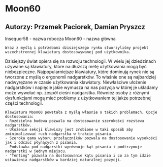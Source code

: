 # Moon60

## Autorzy: Przemek Paciorek, Damian Pryszcz

Insequor58 - nazwa robocza
Moon60 - nazwa główna


    Wraz z myślą i potrzebami dzisiejszego rynku stworzyliśmy projekt wszechstronnej klawiatury dostosowywanej pod użytkownika.
Dzisiejszy świat opiera się na rozwoju technologii. W wielu jej dziedzinach używane są klawiatury, które na dłuższą metę użytkowania mogą być niebezpieczne. Najpopularniejsze klawiatury, które dominują rynek nie są tworzone z myślą o ergonomii nadgarstków. To właśnie one są najbardziej nadwyrężane w czasie użytkowania klawiatury. Niewłaściwe ułożenie nadgarstków i napięcie jakie wymusza na nas pozycja w której je układamy może wywołać np. zespół cieśni nadgarstka. Również osoby z różnymi dysfunkcjami mogą mieć problemy z użytkowaniem tej jakże potrzebnej części technologii.

    Klawiatura Moon60 powstała z myślą własnie o takich problemach. Opcje dostosowania:
    - Rozdzielna budowa pozwala na dostosowanie szerokości rozstawu nadgarstków.
    - Ułożenie sekcji klawiszy jest zrobione w taki sposób aby zminimalizować ruch nadgarstka w trakcie pisania.
    - Szeroka gama wyboru przełączników pozwala na dostosowanie wysokości jak i odczuć płynących z pisania.
    - Podstawka pod nadgarstki wyrównuje kąt pisania i podtrzymuje nadgarstki w jednym miejscu.
    - "Tenting" pozwala na dostosowanie kątu pisania i co za tym idzie ustawienia nadgarstków w bardziej naturalnej pozycji.